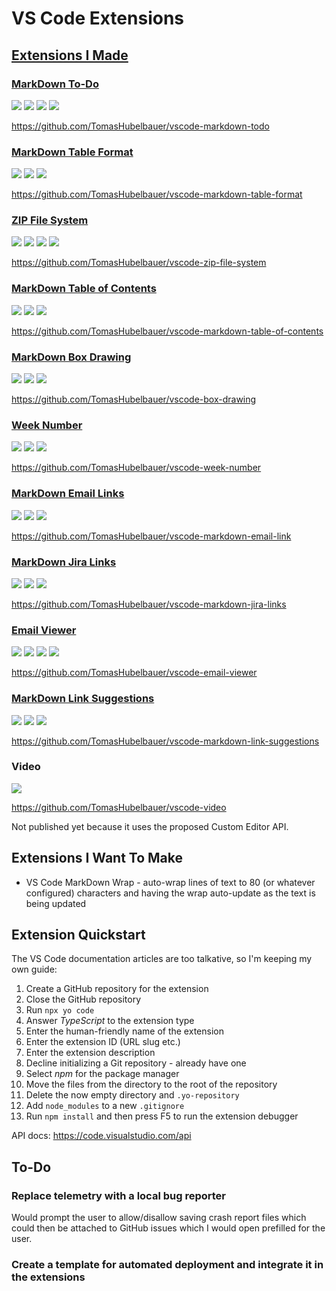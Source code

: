 # VS Code Extensions

## [Extensions I Made](https://marketplace.visualstudio.com/search?term=publisher%3A"Tomas%20Hubelbauer"&target=VSCode)

### [MarkDown To-Do](https://marketplace.visualstudio.com/items?itemName=TomasHubelbauer.vscode-markdown-todo)

![](https://img.shields.io/visual-studio-marketplace/stars/TomasHubelbauer.vscode-markdown-todo.svg)
![](https://vsmarketplacebadge.apphb.com/installs-short/TomasHubelbauer.vscode-markdown-todo.svg)
![](https://vsmarketplacebadge.apphb.com/downloads-short/TomasHubelbauer.vscode-markdown-todo.svg)
![](https://github.com/tomashubelbauer/vscode-markdown-todo/workflows/.github/workflows/main.yml/badge.svg)

https://github.com/TomasHubelbauer/vscode-markdown-todo

### [MarkDown Table Format](https://marketplace.visualstudio.com/items?itemName=TomasHubelbauer.vscode-markdown-table-format)

![](https://img.shields.io/visual-studio-marketplace/stars/TomasHubelbauer.vscode-markdown-table-format.svg)
![](https://vsmarketplacebadge.apphb.com/installs-short/TomasHubelbauer.vscode-markdown-table-format.svg)
![](https://vsmarketplacebadge.apphb.com/downloads-short/TomasHubelbauer.vscode-markdown-table-format.svg)

https://github.com/TomasHubelbauer/vscode-markdown-table-format

### [ZIP File System](https://marketplace.visualstudio.com/items?itemName=TomasHubelbauer.zip-file-system)

![](https://img.shields.io/visual-studio-marketplace/stars/TomasHubelbauer.zip-file-system.svg)
![](https://vsmarketplacebadge.apphb.com/installs-short/TomasHubelbauer.zip-file-system.svg)
![](https://vsmarketplacebadge.apphb.com/downloads-short/TomasHubelbauer.zip-file-system.svg)
![](https://github.com/tomashubelbauer/vscode-zip-file-system/workflows/.github/workflows/main.yml/badge.svg)

https://github.com/TomasHubelbauer/vscode-zip-file-system

### [MarkDown Table of Contents](https://marketplace.visualstudio.com/items?itemName=TomasHubelbauer.markdown-table-of-contents)

![](https://img.shields.io/visual-studio-marketplace/stars/TomasHubelbauer.markdown-table-of-contents.svg)
![](https://vsmarketplacebadge.apphb.com/installs-short/TomasHubelbauer.markdown-table-of-contents.svg)
![](https://vsmarketplacebadge.apphb.com/downloads-short/TomasHubelbauer.markdown-table-of-contents.svg)

https://github.com/TomasHubelbauer/vscode-markdown-table-of-contents

### [MarkDown Box Drawing](https://marketplace.visualstudio.com/items?itemName=TomasHubelbauer.vscode-box-drawing)

![](https://img.shields.io/visual-studio-marketplace/stars/TomasHubelbauer.vscode-box-drawing.svg)
![](https://vsmarketplacebadge.apphb.com/installs-short/TomasHubelbauer.vscode-box-drawing.svg)
![](https://vsmarketplacebadge.apphb.com/downloads-short/TomasHubelbauer.vscode-box-drawing.svg)

https://github.com/TomasHubelbauer/vscode-box-drawing

### [Week Number](https://marketplace.visualstudio.com/items?itemName=TomasHubelbauer.vscode-week-number)

![](https://img.shields.io/visual-studio-marketplace/stars/TomasHubelbauer.vscode-week-number.svg)
![](https://vsmarketplacebadge.apphb.com/installs-short/TomasHubelbauer.vscode-week-number.svg)
![](https://vsmarketplacebadge.apphb.com/downloads-short/TomasHubelbauer.vscode-week-number.svg)

https://github.com/TomasHubelbauer/vscode-week-number

### [MarkDown Email Links](https://marketplace.visualstudio.com/items?itemName=TomasHubelbauer.vscode-markdown-email-links)

![](https://img.shields.io/visual-studio-marketplace/stars/TomasHubelbauer.vscode-markdown-email-links.svg)
![](https://vsmarketplacebadge.apphb.com/installs-short/TomasHubelbauer.vscode-markdown-email-links.svg)
![](https://vsmarketplacebadge.apphb.com/downloads-short/TomasHubelbauer.vscode-markdown-email-links.svg)

https://github.com/TomasHubelbauer/vscode-markdown-email-link

### [MarkDown Jira Links](https://marketplace.visualstudio.com/items?itemName=TomasHubelbauer.markdown-jira-links)

![](https://img.shields.io/visual-studio-marketplace/stars/TomasHubelbauer.markdown-jira-links.svg)
![](https://vsmarketplacebadge.apphb.com/installs-short/TomasHubelbauer.markdown-jira-links.svg)
![](https://vsmarketplacebadge.apphb.com/downloads-short/TomasHubelbauer.markdown-jira-links.svg)

https://github.com/TomasHubelbauer/vscode-markdown-jira-links

### [Email Viewer](https://marketplace.visualstudio.com/items?itemName=TomasHubelbauer.email-viewer)

![](https://img.shields.io/visual-studio-marketplace/stars/TomasHubelbauer.email-viewer.svg)
![](https://vsmarketplacebadge.apphb.com/installs-short/TomasHubelbauer.email-viewer.svg)
![](https://vsmarketplacebadge.apphb.com/downloads-short/TomasHubelbauer.email-viewer.svg)
![](https://github.com/tomashubelbauer/vscode-markdown-todo/workflows/.github/workflows/main.yml/badge.svg)

https://github.com/TomasHubelbauer/vscode-email-viewer

### [MarkDown Link Suggestions](https://marketplace.visualstudio.com/items?itemName=TomasHubelbauer.vscode-markdown-link-suggestions)

![](https://img.shields.io/visual-studio-marketplace/stars/tomashubelbauer.vscode-markdown-link-suggestions.svg)
![](https://vsmarketplacebadge.apphb.com/installs-short/TomasHubelbauer.vscode-markdown-link-suggestions.svg)
![](https://vsmarketplacebadge.apphb.com/downloads-short/TomasHubelbauer.vscode-markdown-link-suggestions.svg)

https://github.com/TomasHubelbauer/vscode-markdown-link-suggestions

### Video

![](https://github.com/tomashubelbauer/vscode-video/workflows/.github/workflows/main.yml/badge.svg)

https://github.com/TomasHubelbauer/vscode-video

Not published yet because it uses the proposed Custom Editor API.

## Extensions I Want To Make

- VS Code MarkDown Wrap - auto-wrap lines of text to 80 (or whatever configured) characters
  and having the wrap auto-update as the text is being updated

## Extension Quickstart

The VS Code documentation articles are too talkative, so I'm keeping my own guide:

1. Create a GitHub repository for the extension
2. Close the GitHub repository
3. Run `npx yo code`
4. Answer *TypeScript* to the extension type
5. Enter the human-friendly name of the extension
6. Enter the extension ID (URL slug etc.)
7. Enter the extension description
8. Decline initializing a Git repository - already have one
9. Select *npm* for the package manager
10. Move the files from the directory to the root of the repository
11. Delete the now empty directory and `.yo-repository`
12. Add `node_modules` to a new `.gitignore`
13. Run `npm install` and then press F5 to run the extension debugger

API docs: https://code.visualstudio.com/api

## To-Do

### Replace telemetry with a local bug reporter

Would prompt the user to allow/disallow saving crash report files which could then
be attached to GitHub issues which I would open prefilled for the user.

### Create a template for automated deployment and integrate it in the extensions
